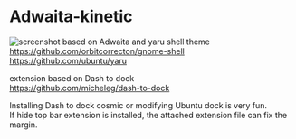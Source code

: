 # Adwaita-kinetic
![screenshot](https://github.com/orbitcorrecton/Adwaita-kinetic/blob/add-license-1/media/Screenshot.png?raw=true)
based on Adwaita and yaru shell theme  
https://github.com/orbitcorrecton/gnome-shell  
https://github.com/ubuntu/yaru 
  
extension based on Dash to dock   
https://github.com/micheleg/dash-to-dock
  
Installing Dash to dock cosmic or modifying Ubuntu dock is very fun.   
If hide top bar extension is installed, the attached extension file can fix the margin.  
